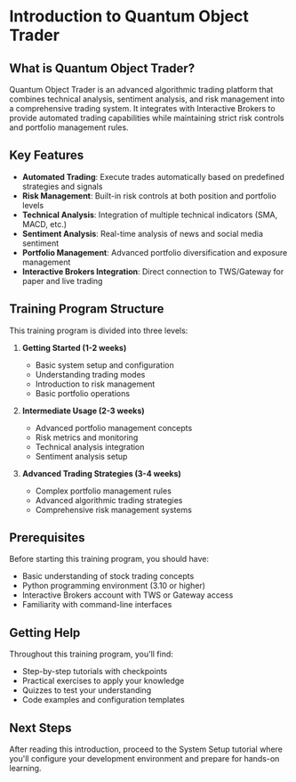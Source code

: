# Introduction to Quantum Object Trader

## What is Quantum Object Trader?

Quantum Object Trader is an advanced algorithmic trading platform that combines technical analysis, sentiment analysis, and risk management into a comprehensive trading system. It integrates with Interactive Brokers to provide automated trading capabilities while maintaining strict risk controls and portfolio management rules.

## Key Features

- **Automated Trading**: Execute trades automatically based on predefined strategies and signals
- **Risk Management**: Built-in risk controls at both position and portfolio levels
- **Technical Analysis**: Integration of multiple technical indicators (SMA, MACD, etc.)
- **Sentiment Analysis**: Real-time analysis of news and social media sentiment
- **Portfolio Management**: Advanced portfolio diversification and exposure management
- **Interactive Brokers Integration**: Direct connection to TWS/Gateway for paper and live trading

## Training Program Structure

This training program is divided into three levels:

1. **Getting Started (1-2 weeks)**
    - Basic system setup and configuration
    - Understanding trading modes
    - Introduction to risk management
    - Basic portfolio operations

2. **Intermediate Usage (2-3 weeks)**
    - Advanced portfolio management concepts
    - Risk metrics and monitoring
    - Technical analysis integration
    - Sentiment analysis setup

3. **Advanced Trading Strategies (3-4 weeks)**
    - Complex portfolio management rules
    - Advanced algorithmic trading strategies
    - Comprehensive risk management systems

## Prerequisites

Before starting this training program, you should have:

- Basic understanding of stock trading concepts
- Python programming environment (3.10 or higher)
- Interactive Brokers account with TWS or Gateway access
- Familiarity with command-line interfaces

## Getting Help

Throughout this training program, you'll find:

- Step-by-step tutorials with checkpoints
- Practical exercises to apply your knowledge
- Quizzes to test your understanding
- Code examples and configuration templates

## Next Steps

After reading this introduction, proceed to the System Setup tutorial where you'll configure your development environment and prepare for hands-on learning.
